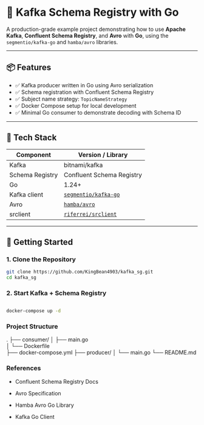 # 🧬 Kafka Schema Registry with Go

A production-grade example project demonstrating how to use **Apache Kafka**, **Confluent Schema Registry**, and **Avro** with **Go**, using the `segmentio/kafka-go` and `hamba/avro` libraries.

---

## 📦 Features

- ✅ Kafka producer written in Go using Avro serialization
- ✅ Schema registration with Confluent Schema Registry
- ✅ Subject name strategy: `TopicNameStrategy`
- ✅ Docker Compose setup for local development
- ✅ Minimal Go consumer to demonstrate decoding with Schema ID

---

## 🧱 Tech Stack

| Component        | Version / Library                     |
|------------------|----------------------------------------|
| Kafka            | bitnami/kafka                          |
| Schema Registry  | Confluent Schema Registry              |
| Go               | 1.24+                                  |
| Kafka client     | [`segmentio/kafka-go`](https://github.com/segmentio/kafka-go) |
| Avro             | [`hamba/avro`](https://github.com/hamba/avro) |
| srclient         | [`riferrei/srclient`](https://github.com/riferrei/srclient) |

---

## 🚀 Getting Started

### 1. Clone the Repository

```bash
git clone https://github.com/KingBean4903/kafka_sg.git
cd kafka_sg

```
### 2. Start Kafka + Schema Registry

```bash

docker-compose up -d

```

### Project Structure
.
├── consumer/
│   ├── main.go           
│   └── Dockerfile            
├── docker-compose.yml
├── producer/
│   └── main.go
└── README.md

### References

- Confluent Schema Registry Docs

- Avro Specification

- Hamba Avro Go Library

- Kafka Go Client